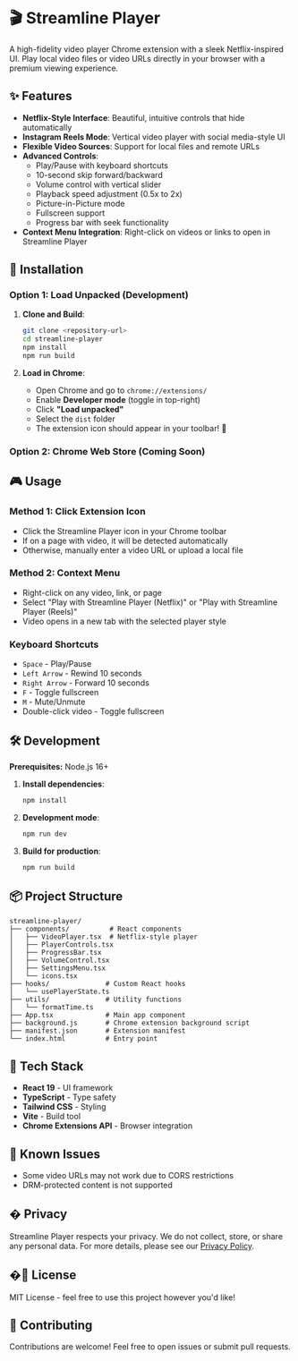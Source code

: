 # 🎬 Streamline Player

A high-fidelity video player Chrome extension with a sleek Netflix-inspired UI. Play local video files or video URLs directly in your browser with a premium viewing experience.

## ✨ Features

- **Netflix-Style Interface**: Beautiful, intuitive controls that hide automatically
- **Instagram Reels Mode**: Vertical video player with social media-style UI
- **Flexible Video Sources**: Support for local files and remote URLs
- **Advanced Controls**:
  - Play/Pause with keyboard shortcuts
  - 10-second skip forward/backward
  - Volume control with vertical slider
  - Playback speed adjustment (0.5x to 2x)
  - Picture-in-Picture mode
  - Fullscreen support
  - Progress bar with seek functionality
- **Context Menu Integration**: Right-click on videos or links to open in Streamline Player

## 🚀 Installation

### Option 1: Load Unpacked (Development)

1. **Clone and Build**:

   ```bash
   git clone <repository-url>
   cd streamline-player
   npm install
   npm run build
   ```

2. **Load in Chrome**:
   - Open Chrome and go to `chrome://extensions/`
   - Enable **Developer mode** (toggle in top-right)
   - Click **"Load unpacked"**
   - Select the `dist` folder
   - The extension icon should appear in your toolbar! 🎉

### Option 2: Chrome Web Store (Coming Soon)

## 🎮 Usage

### Method 1: Click Extension Icon

- Click the Streamline Player icon in your Chrome toolbar
- If on a page with video, it will be detected automatically
- Otherwise, manually enter a video URL or upload a local file

### Method 2: Context Menu

- Right-click on any video, link, or page
- Select "Play with Streamline Player (Netflix)" or "Play with Streamline Player (Reels)"
- Video opens in a new tab with the selected player style

### Keyboard Shortcuts

- `Space` - Play/Pause
- `Left Arrow` - Rewind 10 seconds
- `Right Arrow` - Forward 10 seconds
- `F` - Toggle fullscreen
- `M` - Mute/Unmute
- Double-click video - Toggle fullscreen

## 🛠️ Development

**Prerequisites:** Node.js 16+

1. **Install dependencies**:

   ```bash
   npm install
   ```

2. **Development mode**:

   ```bash
   npm run dev
   ```

3. **Build for production**:
   ```bash
   npm run build
   ```

## 📦 Project Structure

```
streamline-player/
├── components/          # React components
│   ├── VideoPlayer.tsx  # Netflix-style player
│   ├── PlayerControls.tsx
│   ├── ProgressBar.tsx
│   ├── VolumeControl.tsx
│   ├── SettingsMenu.tsx
│   └── icons.tsx
├── hooks/              # Custom React hooks
│   └── usePlayerState.ts
├── utils/              # Utility functions
│   └── formatTime.ts
├── App.tsx             # Main app component
├── background.js       # Chrome extension background script
├── manifest.json       # Extension manifest
└── index.html          # Entry point
```

## 🎨 Tech Stack

- **React 19** - UI framework
- **TypeScript** - Type safety
- **Tailwind CSS** - Styling
- **Vite** - Build tool
- **Chrome Extensions API** - Browser integration

## 🐛 Known Issues

- Some video URLs may not work due to CORS restrictions
- DRM-protected content is not supported

## � Privacy

Streamline Player respects your privacy. We do not collect, store, or share any personal data. For more details, please see our [Privacy Policy](PRIVACY_POLICY.md).

## �📝 License

MIT License - feel free to use this project however you'd like!

## 🤝 Contributing

Contributions are welcome! Feel free to open issues or submit pull requests.
